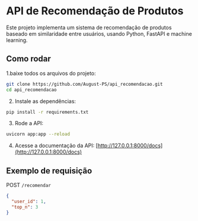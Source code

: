 # API de Recomendação de Produtos

Este projeto implementa um sistema de recomendação de produtos baseado em similaridade entre usuários, usando Python, FastAPI e machine learning.

## Como rodar

1.baixe todos os arquivos do projeto:
```bash
git clone https://github.com/August-PS/api_recomendacao.git
cd api_recomendacao
```

2. Instale as dependências:
```bash
pip install -r requirements.txt
```

3. Rode a API:
```bash
uvicorn app:app --reload
```

4. Acesse a documentação da API:
[http://127.0.0.1:8000/docs](http://127.0.0.1:8000/docs)

## Exemplo de requisição

POST `/recomendar`

```json
{
  "user_id": 1,
  "top_n": 3
}
```

